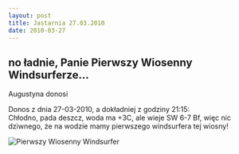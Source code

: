 ```yaml
---
layout: post
title: Jastarnia 27.03.2010
date: 2010-03-27
---
```


## no ładnie, Panie Pierwszy Wiosenny Windsurferze...  

Augustyna donosi  

Donos z dnia 27-03-2010, a dokładniej z godziny 21:15:  
Chłodno, pada deszcz, woda ma +3C, ale wieje SW 6-7 Bf, 
więc nic dziwnego, że na wodzie mamy pierwszego windsurfera tej wiosny!  

![Pierwszy Wiosenny Windsurfer](https://raw.githubusercontent.com/naspocie/blog/master/images/2010-03-27-Dobrzyn/PierwszyWiosennyWindsurfer.jpg "Pierwszy Wiosenny Windsurfer")  
